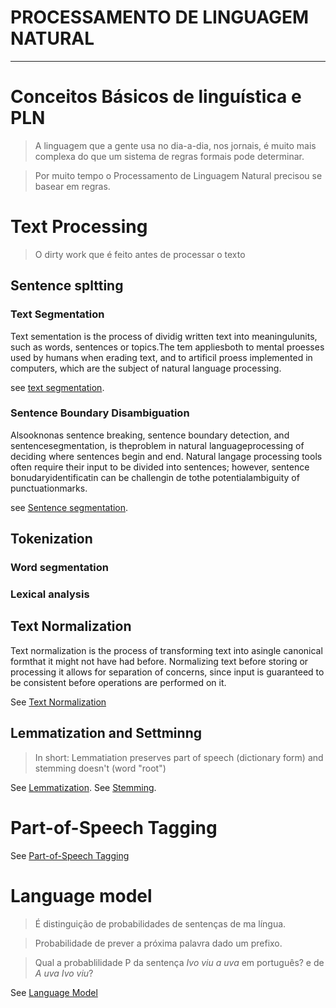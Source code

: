 # PROCESSAMENTO DE LINGUAGEM NATURAL
---

# Conceitos Básicos de linguística e PLN

> A linguagem que a gente usa no dia-a-dia, nos jornais, é muito mais complexa do que um sistema de regras formais pode determinar.

> Por muito tempo o Processamento de Linguagem Natural precisou se basear em regras.

# Text Processing

> O dirty work que é feito antes de processar o texto

## Sentence spltting

### Text Segmentation

Text sementation is the process of dividig written text into meaningulunits, such as words, sentences or topics.The tem appliesboth to mental proesses used by humans when erading text, and to artificil proess implemented in computers, which are the subject of natural language processing.

see [text segmentation](pln/text-segmentation.md).

### Sentence Boundary Disambiguation

Alsooknonas sentence breaking, sentence boundary detection, and sentencesegmentation, is theproblem in natural languageprocessing of deciding where sentences begin and end. Natural langage processing tools often require their input to be divided into sentences; however, sentence bonudaryidentificatin can be challengin de tothe potentialambiguity of punctuationmarks. 

see [Sentence segmentation](pln/sentence-segmentation.md).

## Tokenization

### Word segmentation

### Lexical analysis

## Text Normalization

Text normalization is the process of transforming text into asingle canonical formthat it might not have had before. Normalizing text before storing or processing it allows for separation of concerns, since input is guaranteed to be consistent before operations are performed on it.

See [Text Normalization](pln/text-normalization.md)

## Lemmatization and Settminng

> In short: Lemmatiation preserves part of speech (dictionary form) and stemming doesn't (word "root")

See [Lemmatization](pln/lemmatization.md).
See [Stemming](pln/stemming.md).

# Part-of-Speech Tagging

See [Part-of-Speech Tagging](pln/pos-tagging.md)

# Language model

> É distinguição de probabilidades de sentenças de ma língua.

> Probabilidade de prever a próxima palavra dado um prefixo.

> Qual a probablilidade P da sentença _Ivo viu a uva_ em português? e de _A uva Ivo viu_?

See [Language Model](pln/language-model.md)
